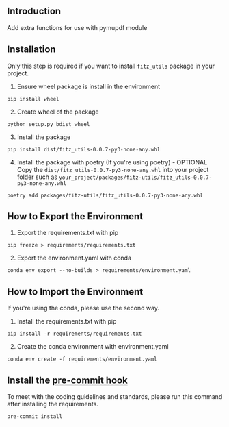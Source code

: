 ## Introduction
Add extra functions for use with pymupdf module

## Installation
Only this step is required if you want to install `fitz_utils` package in your project.

1. Ensure wheel package is install in the environment
```
pip install wheel
```
2. Create wheel of the package
```
python setup.py bdist_wheel
```
3. Install the package
```
pip install dist/fitz_utils-0.0.7-py3-none-any.whl
```
4. Install the package with poetry (If you're using poetry) - OPTIONAL <br/>
Copy the `dist/fitz_utils-0.0.7-py3-none-any.whl` into your project folder such as `your_project/packages/fitz-utils/fitz_utils-0.0.7-py3-none-any.whl`
```
poetry add packages/fitz-utils/fitz_utils-0.0.7-py3-none-any.whl
```

## How to Export the Environment
1. Export the requirements.txt with pip
```
pip freeze > requirements/requirements.txt
```
2. Export the environment.yaml with conda
```
conda env export --no-builds > requirements/environment.yaml
```

## How to Import the Environment
If you're using the conda, please use the second way.

1. Install the requirements.txt with pip
```
pip install -r requirements/requirements.txt
```
2. Create the conda environment with environment.yaml
```
conda env create -f requirements/environment.yaml
```

## Install the [pre-commit hook](https://pre-commit.com/)
To meet with the coding guidelines and standards, please run this command after
installing the requirements.
```
pre-commit install
```
